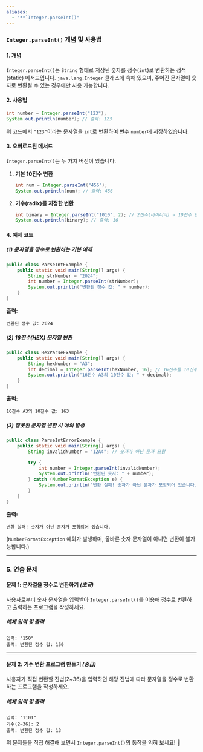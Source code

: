 ```yaml
---
aliases:
  - "**`Integer.parseInt()"
---
```

### **`Integer.parseInt()` 개념 및 사용법**

#### **1. 개념**

`Integer.parseInt()`는 `String` 형태로 저장된 숫자를 정수(`int`)로 변환하는 정적(static) 메서드입니다. `java.lang.Integer` 클래스에 속해 있으며, 주어진 문자열이 숫자로 변환될 수 있는 경우에만 사용 가능합니다.

#### **2. 사용법**

```java
int number = Integer.parseInt("123");
System.out.println(number); // 출력: 123
```

위 코드에서 `"123"`이라는 문자열을 `int`로 변환하여 변수 `number`에 저장하였습니다.

#### **3. 오버로드된 메서드**

`Integer.parseInt()`는 두 가지 버전이 있습니다.

1. **기본 10진수 변환**
    
    ```java
    int num = Integer.parseInt("456");
    System.out.println(num); // 출력: 456
    ```
    
2. **기수(radix)를 지정한 변환**
    
    ```java
    int binary = Integer.parseInt("1010", 2); // 2진수(바이너리) → 10진수 변환
    System.out.println(binary); // 출력: 10
    ```
    

#### **4. 예제 코드**

##### **(1) 문자열을 정수로 변환하는 기본 예제**

```java
public class ParseIntExample {
    public static void main(String[] args) {
        String strNumber = "2024";
        int number = Integer.parseInt(strNumber);
        System.out.println("변환된 정수 값: " + number);
    }
}
```

**출력:**

```
변환된 정수 값: 2024
```

##### **(2) 16진수(HEX) 문자열 변환**

```java
public class HexParseExample {
    public static void main(String[] args) {
        String hexNumber = "A3";
        int decimal = Integer.parseInt(hexNumber, 16); // 16진수를 10진수로 변환
        System.out.println("16진수 A3의 10진수 값: " + decimal);
    }
}
```

**출력:**

```
16진수 A3의 10진수 값: 163
```

##### **(3) 잘못된 문자열 변환 시 예외 발생**

```java
public class ParseIntErrorExample {
    public static void main(String[] args) {
        String invalidNumber = "12A4"; // 숫자가 아닌 문자 포함

        try {
            int number = Integer.parseInt(invalidNumber);
            System.out.println("변환된 숫자: " + number);
        } catch (NumberFormatException e) {
            System.out.println("변환 실패! 숫자가 아닌 문자가 포함되어 있습니다.");
        }
    }
}
```

**출력:**

```
변환 실패! 숫자가 아닌 문자가 포함되어 있습니다.
```

(`NumberFormatException` 예외가 발생하며, 올바른 숫자 문자열이 아니면 변환이 불가능합니다.)

---

### **5. 연습 문제**

#### **문제 1: 문자열을 정수로 변환하기** _(초급)_

사용자로부터 숫자 문자열을 입력받아 `Integer.parseInt()`를 이용해 정수로 변환하고 출력하는 프로그램을 작성하세요.

##### **예제 입력 및 출력**

```
입력: "150"
출력: 변환된 정수 값: 150
```

---

#### **문제 2: 기수 변환 프로그램 만들기** _(중급)_

사용자가 직접 변환할 진법(2~36)을 입력하면 해당 진법에 따라 문자열을 정수로 변환하는 프로그램을 작성하세요.

##### **예제 입력 및 출력**

```
입력: "1101"
기수(2~36): 2
출력: 변환된 정수 값: 13
```

위 문제들을 직접 해결해 보면서 `Integer.parseInt()`의 동작을 익혀 보세요! 🚀